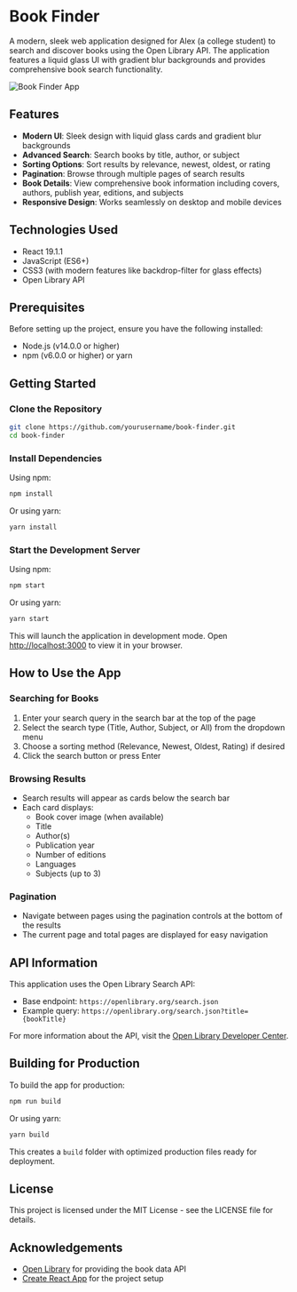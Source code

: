 # Book Finder

A modern, sleek web application designed for Alex (a college student) to search and discover books using the Open Library API. The application features a liquid glass UI with gradient blur backgrounds and provides comprehensive book search functionality.

![Book Finder App](https://via.placeholder.com/800x400?text=Book+Finder+App)

## Features

- **Modern UI**: Sleek design with liquid glass cards and gradient blur backgrounds
- **Advanced Search**: Search books by title, author, or subject
- **Sorting Options**: Sort results by relevance, newest, oldest, or rating
- **Pagination**: Browse through multiple pages of search results
- **Book Details**: View comprehensive book information including covers, authors, publish year, editions, and subjects
- **Responsive Design**: Works seamlessly on desktop and mobile devices

## Technologies Used

- React 19.1.1
- JavaScript (ES6+)
- CSS3 (with modern features like backdrop-filter for glass effects)
- Open Library API

## Prerequisites

Before setting up the project, ensure you have the following installed:

- Node.js (v14.0.0 or higher)
- npm (v6.0.0 or higher) or yarn

## Getting Started

### Clone the Repository

```bash
git clone https://github.com/yourusername/book-finder.git
cd book-finder
```

### Install Dependencies

Using npm:

```bash
npm install
```

Or using yarn:

```bash
yarn install
```

### Start the Development Server

Using npm:

```bash
npm start
```

Or using yarn:

```bash
yarn start
```

This will launch the application in development mode. Open [http://localhost:3000](http://localhost:3000) to view it in your browser.

## How to Use the App

### Searching for Books

1. Enter your search query in the search bar at the top of the page
2. Select the search type (Title, Author, Subject, or All) from the dropdown menu
3. Choose a sorting method (Relevance, Newest, Oldest, Rating) if desired
4. Click the search button or press Enter

### Browsing Results

- Search results will appear as cards below the search bar
- Each card displays:
  - Book cover image (when available)
  - Title
  - Author(s)
  - Publication year
  - Number of editions
  - Languages
  - Subjects (up to 3)

### Pagination

- Navigate between pages using the pagination controls at the bottom of the results
- The current page and total pages are displayed for easy navigation

## API Information

This application uses the Open Library Search API:
- Base endpoint: `https://openlibrary.org/search.json`
- Example query: `https://openlibrary.org/search.json?title={bookTitle}`

For more information about the API, visit the [Open Library Developer Center](https://openlibrary.org/developers/api).

## Building for Production

To build the app for production:

```bash
npm run build
```

Or using yarn:

```bash
yarn build
```

This creates a `build` folder with optimized production files ready for deployment.

## License

This project is licensed under the MIT License - see the LICENSE file for details.

## Acknowledgements

- [Open Library](https://openlibrary.org/) for providing the book data API
- [Create React App](https://create-react-app.dev/) for the project setup
